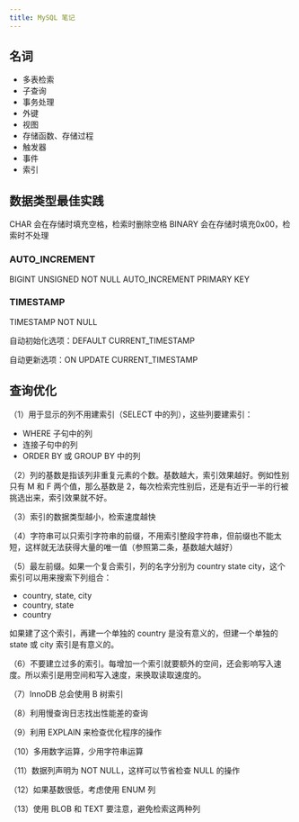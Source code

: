 ```yaml
---
title: MySQL 笔记
---
```

## 名词

- 多表检索
- 子查询
- 事务处理
- 外键
- 视图
- 存储函数、存储过程
- 触发器
- 事件
- 索引

## 数据类型最佳实践

CHAR 会在存储时填充空格，检索时删除空格
BINARY 会在存储时填充0x00，检索时不处理

### AUTO_INCREMENT

BIGINT UNSIGNED NOT NULL AUTO_INCREMENT PRIMARY KEY

### TIMESTAMP

TIMESTAMP NOT NULL

自动初始化选项：DEFAULT CURRENT_TIMESTAMP

自动更新选项：ON UPDATE CURRENT_TIMESTAMP


## 查询优化

（1）用于显示的列不用建索引（SELECT 中的列），这些列要建索引：

- WHERE 子句中的列
- 连接子句中的列
- ORDER BY 或 GROUP BY 中的列

（2）列的基数是指该列非重复元素的个数。基数越大，索引效果越好。例如性别只有 M 和 F 两个值，那么基数是 2，每次检索完性别后，还是有近乎一半的行被挑选出来，索引效果就不好。

（3）索引的数据类型越小，检索速度越快

（4）字符串可以只索引字符串的前缀，不用索引整段字符串，但前缀也不能太短，这样就无法获得大量的唯一值（参照第二条，基数越大越好）

（5）最左前缀。如果一个复合索引，列的名字分别为 country state city，这个索引可以用来搜索下列组合：

- country, state, city
- country, state
- country

如果建了这个索引，再建一个单独的 country 是没有意义的，但建一个单独的 state 或 city 索引是有意义的。

（6）不要建立过多的索引。每增加一个索引就要额外的空间，还会影响写入速度。所以索引是用空间和写入速度，来换取读取速度的。

（7）InnoDB 总会使用 B 树索引

（8）利用慢查询日志找出性能差的查询

（9）利用 EXPLAIN 来检查优化程序的操作

（10）多用数字运算，少用字符串运算

（11）数据列声明为 NOT NULL，这样可以节省检查 NULL 的操作

（12）如果基数很低，考虑使用 ENUM 列

（13）使用 BLOB 和 TEXT 要注意，避免检索这两种列
